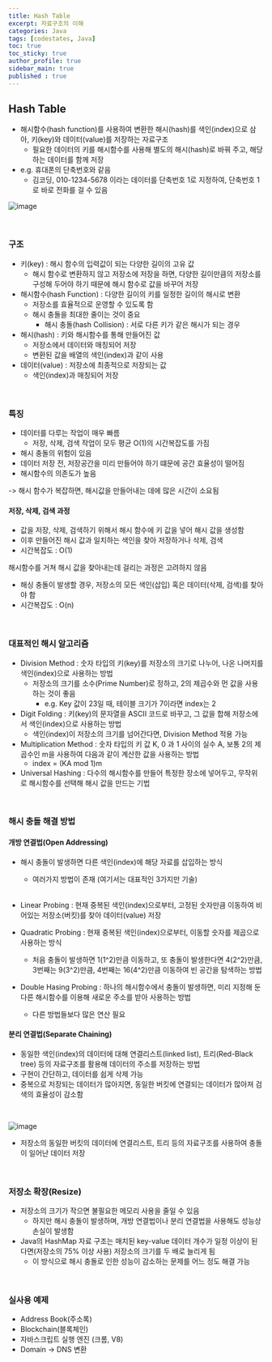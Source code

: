 ```yaml
---
title: Hash Table
excerpt: 자료구조의 이해
categories: Java
tags: [codestates, Java]
toc: true
toc_sticky: true
author_profile: true
sidebar_main: true
published : true
---
```


## Hash Table
- 해시함수(hash function)를 사용하여 변환한 해시(hash)를 색인(index)으로 삼아, 키(key)와 데이터(value)를 저장하는 자료구조
  - 필요한 데이터의 키를 해시함수를 사용해 별도의 해시(hash)로 바꿔 주고, 해당하는 데이터를 함께 저장
- e.g. 휴대폰의 단축번호와 같음
  - 김코딩, 010-1234-5678 이라는 데이터를 단축번호 1로 지정하여, 단축번호 1로 바로 전화를 걸 수 있음

![image](https://github.com/JSooCha/JSooCha.github.io/assets/90169862/9dfa0b3c-fac1-48d0-9d4b-650e6236fb65)


<br>

### 구조
- 키(key) : 해시 함수의 입력값이 되는 다양한 길이의 고유 값
  - 해시 함수로 변환하지 않고 저장소에 저장을 하면, 다양한 길이만큼의 저장소를 구성해 두어야 하기 때문에 해시 함수로 값을 바꾸어 저장
- 해시함수(hash Function) : 다양한 길이의 키를 일정한 길이의 해시로 변환
  - 저장소를 효율적으로 운영할 수 있도록 함
  - 해시 충돌을 최대한 줄이는 것이 중요
    - 해시 충돌(hash Collision) : 서로 다른 키가 같은 해시가 되는 경우
- 해시(hash) : 키와 해시함수를 통해 만들어진 값
  - 저장소에서 데이터와 매칭되어 저장
  - 변환된 값을 배열의 색인(index)과 같이 사용
- 데이터(value) : 저장소에 최종적으로 저장되는 값
  - 색인(index)과 매칭되어 저장

<br>

### 특징
- 데이터를 다루는 작업이 매우 빠름
  - 저장, 삭제, 검색 작업이 모두 평균 O(1)의 시간복잡도를 가짐
- 해시 충돌의 위험이 있음
- 데이터 저장 전, 저장공간을 미리 만들어야 하기 떄문에 공간 효율성이 떨어짐
- 해시함수의 의존도가 높음

-> 해시 함수가 복잡하면, 해시값을 만들어내는 데에 많은 시간이 소요됨

#### 저장, 삭제, 검색 과정
- 값을 저장, 삭제, 검색하기 위해서 해시 함수에 키 값을 넣어 해시 값을 생성함
- 이후 만들어진 해시 값과 일치하는 색인을 찾아 저장하거나 삭제, 검색
- 시간복잡도 : O(1)


해시함수를 거쳐 해시 값을 찾아내는데 걸리는 과정은 고려하지 않음 

- 해싱 충돌이 발생할 경우, 저장소의 모든 색인(삽입) 혹은 데이터(삭제, 검색)를 찾아야 함
- 시간복잡도 : O(n)

<br>

### 대표적인 해시 알고리즘
- Division Method : 숫자 타입의 키(key)를 저장소의 크기로 나누어, 나온 나머지를 색인(index)으로 사용하는 방법 
  - 저장소의 크기를 소수(Prime Number)로 정하고, 2의 제곱수와 먼 값을 사용하는 것이 좋음
    - e.g. Key 값이 23일 때, 테이블 크기가 7이라면 index는 2
- Digit Folding : 키(key)의 문자열을 ASCII 코드로 바꾸고, 그 값을 합해 저장소에서 색인(index)으로 사용하는 방법 
  - 색인(index)이 저장소의 크기를 넘어간다면, Division Method 적용 가능
- Multiplication Method : 숫자 타입의 키 값 K, 0 과 1 사이의 실수 A, 보통 2의 제곱수인 m을 사용하여 다음과 같이 계산한 값을 사용하는 방법
  - index = (KA mod 1)m
- Universal Hashing : 다수의 해시함수를 만들어 특정한 장소에 넣어두고, 무작위로 해시함수를 선택해 해시 값을 만드는 기법

<br>

### 해시 충돌 해결 방법

#### 개방 연결법(Open Addressing)
- 해시 충돌이 발생하면 다른 색인(index)에 해당 자료를 삽입하는 방식 
  - 여러가지 방법이 존재 (여기서는 대표적인 3가지만 기술)
  <br>

- Linear Probing : 현재 중복된 색인(index)으로부터, 고정된 숫자만큼 이동하여 비어있는 저장소(버킷)를 찾아 데이터(value) 저장
- Quadratic Probing : 현재 중복된 색인(index)으로부터, 이동할 숫자를 제곱으로 사용하는 방식
  - 처음 충돌이 발생하면 1(1^2)만큼 이동하고, 또 충돌이 발생한다면 4(2^2)만큼, 3번째는 9(3^2)만큼, 4번째는 16(4^2)만큼 이동하여 빈 공간을 탐색하는 방법
- Double Hasing Probing : 하나의 해시함수에서 충돌이 발생하면, 미리 지정해 둔 다른 해시함수를 이용해 새로운 주소를 받아 사용하는 방법
  - 다른 방법들보다 많은 연산 필요

#### 분리 연결법(Separate Chaining)
- 동일한 색인(index)의 데이터에 대해 연결리스트(linked list), 트리(Red-Black tree) 등의 자료구조를 활용해 데이터의 주소를 저장하는 방법
- 구현이 간단하고, 데이터를 쉽게 삭제 가능
- 중복으로 저장되는 데이터가 많아지면, 동일한 버킷에 연결되는 데이터가 많아져 검색의 효율성이 감소함
<br>

![image](https://github.com/JSooCha/JSooCha.github.io/assets/90169862/735942b9-c78a-49ca-9698-39ecd8d2861d)
- 저장소의 동일한 버킷의 데이터에 연결리스트, 트리 등의 자료구조를 사용하여 충돌이 일어난 데이터 저장

<br>

### 저장소 확장(Resize)
- 저장소의 크기가 작으면 불필요한 메모리 사용을 줄일 수 있음
  - 하지만 해시 충돌이 발생하며, 개방 연결법이나 분리 연결법을 사용해도 성능상 손실이 발생함
- Java의 HashMap 자료 구조는 매치된 key-value 데이터 개수가 일정 이상이 된다면(저장소의 75% 이상 사용) 저장소의 크기를 두 배로 늘리게 됨 
  - 이 방식으로 해시 충돌로 인한 성능이 감소하는 문제를 어느 정도 해결 가능

<br>

### 실사용 예제
- Address Book(주소록)
- Blockchain(블록체인)
- 자바스크립트 실행 엔진 (크롬, V8)
- Domain → DNS 변환
